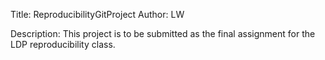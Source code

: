 Title: ReproducibilityGitProject
Author: LW

Description: This project is to be submitted as the final assignment for the LDP reproducibility class.

 




